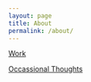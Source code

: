 ```yaml
---
layout: page
title: About
permalink: /about/
---
```

[Work](https://www.linkedin.com/in/natasha-woods-b8631527/)

[Occassional Thoughts](https://twitter.com/tashwoods)
